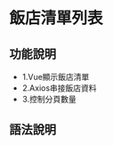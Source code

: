 <h1>飯店清單列表</h1>
<h2>功能說明</h2> 
<ul>
<li>1.Vue顯示飯店清單</li>
<li>2.Axios串接飯店資料</li>
<li>3.控制分頁數量</li>
</ul>
<h2>語法說明</h2>
